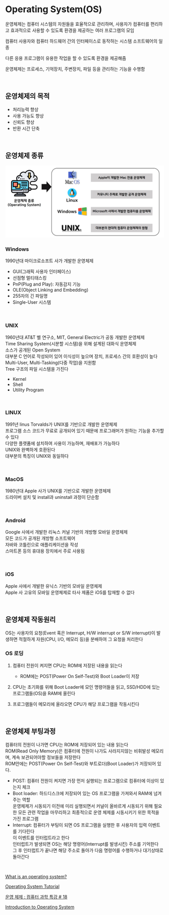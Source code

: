 # Operating System(OS)
운영체제는 컴퓨터 시스템의 자원들을 효율적으로 관리하며, 사용자가 컴퓨터를 편리하고 효과적으로 사용할 수 있도록 환경을 제공하는 여러 프로그램의 모임<br>

컴퓨터 사용자와 컴퓨터 하드웨어 간의 인터페이스로 동작하는 시스템 소프트웨어의 일종<br>

다른 응용 프로그램이 유용한 작업을 할 수 있도록 환경을 제공해줌<br>

운영체제는 프로세스, 기억장치, 주변장치, 파일 등을 관리하는 기능을 수행함

<br>

## 운영체제의 목적
- 처리능력 향상
- 사용 가능도 향상
- 신뢰도 향상
- 반환 시간 단축

<br>

## 운영체제 종류
![운영체제 종류](images/%EC%9A%B4%EC%98%81%EC%B2%B4%EC%A0%9C%20%EC%A2%85%EB%A5%98.png)

### Windows
1990년대 마이크로소프트 사가 개발한 운영체제
- GUI(그래픽 사용자 인터페이스)
- 선점형 멀티태스킹
- PnP(Plug and Play): 자동감지 기능
- OLE(Object Linking and Embedding)
- 255자의 긴 파일명
- Single-User 시스템

<br>

### UNIX
1960년대 AT&T 벨 연구소, MIT, General Electric가 공동 개발한 운영체제<br>
Time Sharing System(시분할 시스템)을 위해 설계된 대화식 운영체제<br>
소스가 공개된 Open System<br>
대부분 C 언어로 작성되어 있어 이식성이 높으며 장치, 프로세스 간의 호환성이 높다<br>
Multi-User, Multi-Tasking(다중 작업)을 지원함<br>
Tree 구조의 파일 시스템을 가진다
- Kernel
- Shell
- Utility Program

<br>

### LINUX
1991년 linus Torvalds가 UNIX를 기반으로 개발한 운영체제<br>
프로그램 소스 코드가 무료로 공개되어 있기 때문에 프로그래머가 원하는 기능을 추가할 수 있다<br>
다양한 플랫폼에 설치하여 사용이 가능하며, 재배포가 가능하다<br>
UNIX와 완벽하게 호환된다<br>
대부분의 특징이 UNIX와 동일하다<br>

<br>

### MacOS
1980년대 Apple 사가 UNIX를 기반으로 개발한 운영체제<br>
드라이버 설치 및 install과 uninstall 과정이 단순함

<br>

### Android
Google 사에서 개발한 리눅스 커널 기반의 개방형 모바일 운영체제<br>
모든 코드가 공개된 개방형 소프트웨어<br>
자바와 코틀린으로 애플리케이션을 작성<br>
스마트폰 등의 휴대용 장치에서 주로 사용됨

<br>

### iOS
Apple 사에서 개발한 유닉스 기반의 모바일 운영체제<br>
Apple 사 고유의 모바일 운영체제로 타사 제품은 iOS를 탑재할 수 없다

<br>

## 운영체제 작동원리
OS는 사용자의 요청(Event 혹은 Interrupt, H/W interrupt or S/W interrupt)이 발생하면 적절하게 자원(CPU, I/O, 메모리 등)을 분배하여 그 요청을 처리한다

### OS 로딩
1. 컴퓨터 전원이 켜지면 CPU는 ROM에 저장된 내용을 읽는다
   - ROM에는 POST(Power On Self-Test)와 Boot Loader이 저장

2. CPU는 초기화를 위해 Boot Loader에 모인 명령어들을 읽고, SSD/HDD에 있는 프로그램들(OS)을 RAM에 올린다

3. 프로그램들이 메모리에 올라오면 CPU가 해당 프로그램을 작동시킨다

<br>

## 운영체제 부팅과정
컴퓨터의 전원이 나가면 CPU는 ROM에 저장되어 있는 내용 읽는다<br>
ROM(Read Only Memory)은 컴퓨터에 전원이 나가도 사라지지않는 비휘발성 메모리며, 계속 보관되어야할 정보들을 저장한다<br>
ROM안에는 POST(Power On Self-Test)와 부트로더(Boot Loader)가 저장되어 있다.
   - POST: 컴퓨터 전원이 켜지면 가장 먼저 실행되는 프로그램으로 컴퓨터에 이상이 있는지 체크
   - Boot loader: 하드디스크에 저장되어 있는 OS 프로그램을 가져와서 RAM에 넘겨주는 역할<br>운영체제가 시동되기 이전에 미리 실행되면서 커널이 올바르게 시동되기 위해 필요한 모든 관련 작업을 마무리하고 최종적으로 운영 체제를 시동시키기 위한 목적을 가진 프로그램
   - Interrupt: 컴퓨터가 부팅이 되면 OS 프로그램을 실행한 후 사용자의 입력 이벤트를 기다린다<br>이 이벤트를 인터럽트라고 한다<br>인터럽트가 발생되면 OS는 해당 명령어(Interrupt를 발생시킨) 주소를 기억한다<br>그 후 인터럽트가 끝나면 해당 주소로 돌아가 다음 명령어를 수행하거나 대기상태로 돌아간다

<br>

[What is an operating system?](https://edu.gcfglobal.org/en/computerbasics/understanding-operating-systems/1/)

[Operating System Tutorial](https://www.guru99.com/os-tutorial.html)

[운영 체제 : 컴퓨터 과학 특강 # 18](https://www.youtube.com/watch?v=26QPDBe-NB8)

[Introduction to Operating System](https://www.youtube.com/watch?v=vBURTt97EkA&list=PL9hkZBQk8d1zEGbY7ShWCZ2n1gtxqkRrS&index=2)